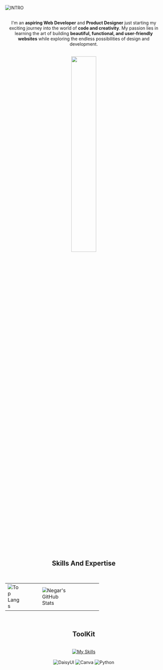 ![INTRO](https://i.ibb.co.com/F8sL6G6/Assalamualaikum-I-Am-Negar.png "INTRO")
<br>
<br>

<div align="center">
  <p>
    I'm an <strong>aspiring Web Developer</strong> and <strong>Product Designer</strong> just starting my exciting journey into the world of <strong>code and creativity</strong>. My passion lies in learning the art of building <strong>beautiful, functional, and user-friendly websites</strong> while exploring the endless possibilities of design and development.
  </p>
</div>

<br>

<!-- Visitors -->
<div align="center">
  <a href="https://hits.seeyoufarm.com">
    <img src="https://hits.seeyoufarm.com/api/count/incr/badge.svg?url=https%3A%2F%2Fgithub.com%2FSheikhNegarSultana%2Fyour-repo-name&count_bg=%237D3C98&title_bg=%23FFFFFF00&icon=github.svg&icon_color=%23282048&title=Visitors&edge_flat=false&logo_bg=%23172347" width="40%" height="40%" />
  </a>
</div>


<br>
<!-- ToolKit -->
<div align="center">
  <h2>
    Skills And Expertise 
  </h2>
</div>

<br>

<div align="center">
  <table>
    <tr> 
      <!-- Top Languages -->
      <td> 
        <img src="https://github-readme-stats.vercel.app/api/top-langs/?username=SheikhNegarSultana&layout=donut&icons=true&theme=github_dark" alt="Top Langs" style="max-width: 45%; height: auto;" />
      </td> 
      <!-- GitHub Stats -->
      <td>
        <img src="https://github-readme-stats.vercel.app/api?username=SheikhNegarSultana&show_icons=true&theme=github_dark" alt="Negar's GitHub Stats" style="max-width: 45%; height: auto;" />
      </td>
    </tr>
  </table>
</div>

<br>

<!-- ToolKit -->
<div align="center">
  <h2>
    ToolKit 
  </h2>
</div>
<br>

<div align="center">
  <div align="center">
  <a href="https://skillicons.dev">
    <img src="https://skillicons.dev/icons?i=react,js,tailwind,figma,html,css,py,html,css,vscode" alt="My Skills"/>
  </a>
</div>
  <br>
  <img src="https://img.shields.io/badge/-DaisyUI-3A0B5B?style=for-the-badge&logo=daisyui&logoColor=white" alt="DaisyUI" />
  <img src="https://img.shields.io/badge/-Canva-00C4CC?style=for-the-badge&logo=canva&logoColor=white" alt="Canva" />
  <img src="https://img.shields.io/badge/-Python-3776AB?style=for-the-badge&logo=python&logoColor=white" alt="Python" />
</div>

 


